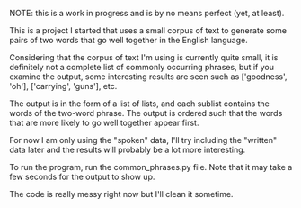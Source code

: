 NOTE: this is a work in progress and is by no means perfect (yet, at least).

This is a project I started that uses a small corpus of text to generate some pairs of two words that go well together in the English language.

Considering that the corpus of text I'm using is currently quite small, it is definitely not a complete list of commonly occurring phrases, but if you examine the output, some interesting results are seen such as ['goodness', 'oh'], ['carrying', 'guns'], etc.

The output is in the form of a list of lists, and each sublist contains the words of the two-word phrase. The output is ordered such that the words that are more likely to go well together appear first.

For now I am only using the "spoken" data, I'll try including the "written" data later and the results will probably be a lot more interesting.

To run the program, run the common_phrases.py file. Note that it may take a few seconds for the output to show up.

The code is really messy right now but I'll clean it sometime.




